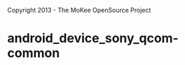 Copyright 2013 - The MoKee OpenSource Project

android_device_sony_qcom-common
===============================


